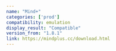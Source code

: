 ```yaml
---
name: "Mind+"
categories: ['prod']
compatibility: emulation
display_result: "Compatible"
version_from: "1.8.1"
link: https://mindplus.cc/download.html
---
```

